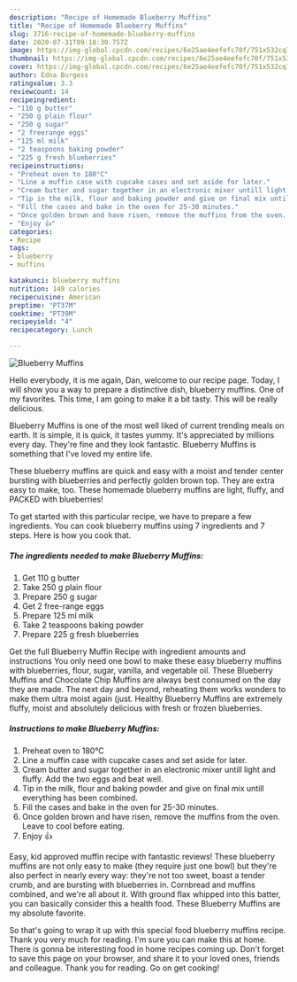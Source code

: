 ```yaml
---
description: "Recipe of Homemade Blueberry Muffins"
title: "Recipe of Homemade Blueberry Muffins"
slug: 3716-recipe-of-homemade-blueberry-muffins
date: 2020-07-31T09:18:30.757Z
image: https://img-global.cpcdn.com/recipes/6e25ae4eefefc70f/751x532cq70/blueberry-muffins-recipe-main-photo.jpg
thumbnail: https://img-global.cpcdn.com/recipes/6e25ae4eefefc70f/751x532cq70/blueberry-muffins-recipe-main-photo.jpg
cover: https://img-global.cpcdn.com/recipes/6e25ae4eefefc70f/751x532cq70/blueberry-muffins-recipe-main-photo.jpg
author: Edna Burgess
ratingvalue: 3.3
reviewcount: 14
recipeingredient:
- "110 g butter"
- "250 g plain flour"
- "250 g sugar"
- "2 freerange eggs"
- "125 ml milk"
- "2 teaspoons baking powder"
- "225 g fresh blueberries"
recipeinstructions:
- "Preheat oven to 180°C"
- "Line a muffin case with cupcake cases and set aside for later."
- "Cream butter and sugar together in an electronic mixer untill light and fluffy. Add the two eggs and beat well."
- "Tip in the milk, flour and baking powder and give on final mix untill everything has been combined."
- "Fill the cases and bake in the oven for 25-30 minutes."
- "Once golden brown and have risen, remove the muffins from the oven. Leave to cool before eating."
- "Enjoy 👍"
categories:
- Recipe
tags:
- blueberry
- muffins

katakunci: blueberry muffins 
nutrition: 149 calories
recipecuisine: American
preptime: "PT37M"
cooktime: "PT39M"
recipeyield: "4"
recipecategory: Lunch

---
```



![Blueberry Muffins](https://img-global.cpcdn.com/recipes/6e25ae4eefefc70f/751x532cq70/blueberry-muffins-recipe-main-photo.jpg)

Hello everybody, it is me again, Dan, welcome to our recipe page. Today, I will show you a way to prepare a distinctive dish, blueberry muffins. One of my favorites. This time, I am going to make it a bit tasty. This will be really delicious.

Blueberry Muffins is one of the most well liked of current trending meals on earth. It is simple, it is quick, it tastes yummy. It's appreciated by millions every day. They're fine and they look fantastic. Blueberry Muffins is something that I've loved my entire life.

These blueberry muffins are quick and easy with a moist and tender center bursting with blueberries and perfectly golden brown top. They are extra easy to make, too. These homemade blueberry muffins are light, fluffy, and PACKED with blueberries!


To get started with this particular recipe, we have to prepare a few ingredients. You can cook blueberry muffins using 7 ingredients and 7 steps. Here is how you cook that.

<!--inarticleads1-->

##### The ingredients needed to make Blueberry Muffins:

1. Get 110 g butter
1. Take 250 g plain flour
1. Prepare 250 g sugar
1. Get 2 free-range eggs
1. Prepare 125 ml milk
1. Take 2 teaspoons baking powder
1. Prepare 225 g fresh blueberries


Get the full Blueberry Muffin Recipe with ingredient amounts and instructions You only need one bowl to make these easy blueberry muffins with blueberries, flour, sugar, vanilla, and vegetable oil. These Blueberry Muffins and Chocolate Chip Muffins are always best consumed on the day they are made. The next day and beyond, reheating them works wonders to make them ultra moist again (just. Healthy Blueberry Muffins are extremely fluffy, moist and absolutely delicious with fresh or frozen blueberries. 

<!--inarticleads2-->

##### Instructions to make Blueberry Muffins:

1. Preheat oven to 180°C
1. Line a muffin case with cupcake cases and set aside for later.
1. Cream butter and sugar together in an electronic mixer untill light and fluffy. Add the two eggs and beat well.
1. Tip in the milk, flour and baking powder and give on final mix untill everything has been combined.
1. Fill the cases and bake in the oven for 25-30 minutes.
1. Once golden brown and have risen, remove the muffins from the oven. Leave to cool before eating.
1. Enjoy 👍


Easy, kid approved muffin recipe with fantastic reviews! These blueberry muffins are not only easy to make (they require just one bowl) but they&#39;re also perfect in nearly every way: they&#39;re not too sweet, boast a tender crumb, and are bursting with blueberries in. Cornbread and muffins combined, and we&#39;re all about it. With ground flax whipped into this batter, you can basically consider this a health food. These Blueberry Muffins are my absolute favorite. 

So that's going to wrap it up with this special food blueberry muffins recipe. Thank you very much for reading. I'm sure you can make this at home. There is gonna be interesting food in home recipes coming up. Don't forget to save this page on your browser, and share it to your loved ones, friends and colleague. Thank you for reading. Go on get cooking!

